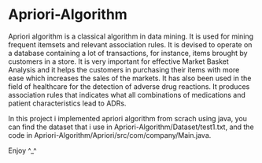 # Apriori-Algorithm
Apriori algorithm is a classical algorithm in data mining. It is used for mining frequent itemsets and relevant association rules. It is devised to operate on a database containing a lot of transactions, for instance, items brought by customers in a store.
It is very important for effective Market Basket Analysis and it helps the customers in purchasing their items with more ease which increases the sales of the markets. It has also been used in the field of healthcare for the detection of adverse drug reactions. It produces association rules that indicates what all combinations of medications and patient characteristics lead to ADRs.

In this project i implemented apriori algorithm from scrach using java, you can find the dataset that i use in Apriori-Algorithm/Dataset/test1.txt, and the code in Apriori-Algorithm/Apriori/src/com/company/Main.java.

Enjoy ^_^
